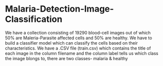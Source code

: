 # Malaria-Detection-Image-Classification
We have a collection consisting of 19290 blood-cell images out of which 50% are Maleria-Parasite affected cells and 50% are healthy. 
We have to build a classifier model which can classify the cells based on their characteristics. 
We have a .CSV file (train.csv) which contains the title of each image in the column filename and the column label tells us which class the image blongs to, there are two classes- malaria & healthy
